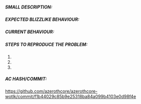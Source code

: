 <!-- IF YOU DO NOT FILL THIS TEMPLATE OUT, WE WILL CLOSE YOUR ISSUE! -->

<!-- This template is for problem reports, for feature suggestion etc... feel free to edit it.
 -->


<!-- WRITE A RELEVANT TITLE -->



##### SMALL DESCRIPTION:
<!-- Add a one line description of the bug -->



##### EXPECTED BLIZZLIKE BEHAVIOUR:
<!-- Describe how it should be working without the bug. -->



##### CURRENT BEHAVIOUR:
<!-- Describe the bug in detail. Database to link spells, NPCs, quests etc https://wowgaming.altervista.org/aowow/ -->



##### STEPS TO REPRODUCE THE PROBLEM:
<!-- Describe precisely how to reproduce the bug so we can fix it or confirm its existence:
 - Which commands to use? Which NPC to teleport to?
 - Other steps
-->

1. 
2. 
3. 

##### AC HASH/COMMIT:

https://github.com/azerothcore/azerothcore-wotlk/commit/f1b44029c85b9e25318ba84a099b4103e0d98f4e
